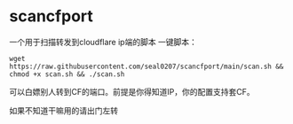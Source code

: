 # scancfport
一个用于扫描转发到cloudflare ip端的脚本
一键脚本：

`wget https://raw.githubusercontent.com/seal0207/scancfport/main/scan.sh && chmod +x scan.sh && ./scan.sh`

可以白嫖别人转到CF的端口。前提是你得知道IP，你的配置支持套CF。

如果不知道干嘛用的请出门左转
